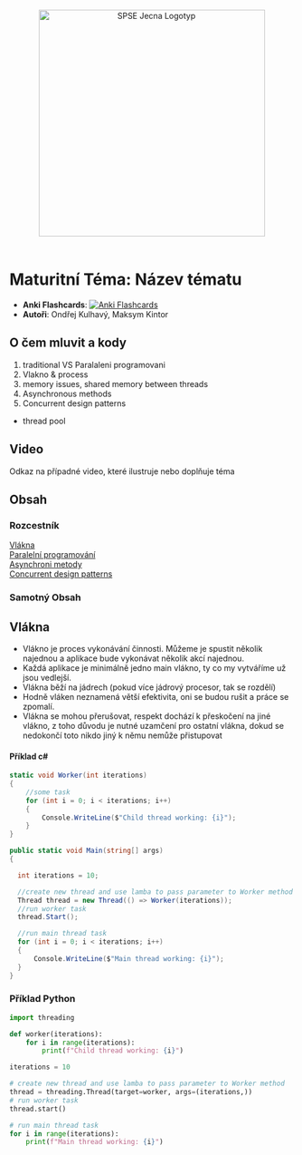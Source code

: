 <div align="center">
  <img src="https://www.spsejecna.cz/ci/SPSE-Jecna_Logotyp.png" alt="SPSE Jecna Logotyp" width="400" style="margin: 20px;">
</div>

# Maturitní Téma: Název tématu

- **Anki Flashcards**: [![Anki Flashcards](https://img.shields.io/badge/Anki-Flashcards-1f425f.svg)](https://ankiweb.net/shared/info/)
- **Autoři**: Ondřej Kulhavý, Maksym Kintor

## O čem mluvit a kody

1) traditional VS Paralaleni programovani 
2) Vlakno & process
3) memory issues, shared memory between threads  
3) Asynchronous methods 
5) Concurrent design patterns
- thread pool

## Video

Odkaz na případné video, které ilustruje nebo doplňuje téma

## Obsah

### Rozcestník

[Vlákna](#vlákna)  
[Paralelní programování](#paralelní_programování)  
[Asynchroni metody](#asynchroni_metody)  
[Concurrent design patterns](#concurrent_design_patterns)

### Samotný Obsah

## Vlákna

- Vlákno je proces vykonávání činnosti. Můžeme je spustit několik najednou a aplikace bude vykonávat několik akcí najednou.
- Každá aplikace je minimálně jedno main vlákno, ty co my vytváříme už jsou vedlejší.
- Vlákna běží na jádrech (pokud více jádrový procesor, tak se rozdělí)
- Hodně vláken neznamená větší efektivita, oni se budou rušit a práce se zpomalí.
- Vlákna se mohou přerušovat, respekt dochází k přeskočení na jiné vlákno, z toho důvodu je nutné uzamčení pro ostatní vlákna, dokud se nedokončí toto nikdo jiný k němu nemůže přistupovat

#### Příklad c#

```csharp
static void Worker(int iterations)
{
    //some task
    for (int i = 0; i < iterations; i++)
    {
        Console.WriteLine($"Child thread working: {i}");
    }
}

public static void Main(string[] args)
{

  int iterations = 10;

  //create new thread and use lamba to pass parameter to Worker method
  Thread thread = new Thread(() => Worker(iterations));
  //run worker task
  thread.Start();

  //run main thread task
  for (int i = 0; i < iterations; i++)
  {
      Console.WriteLine($"Main thread working: {i}");
  }
}
```

### Příklad Python

```python
import threading

def worker(iterations):
    for i in range(iterations):
        print(f"Child thread working: {i}")

iterations = 10

# create new thread and use lamba to pass parameter to Worker method
thread = threading.Thread(target=worker, args=(iterations,))
# run worker task
thread.start()

# run main thread task
for i in range(iterations):
    print(f"Main thread working: {i}")
```

